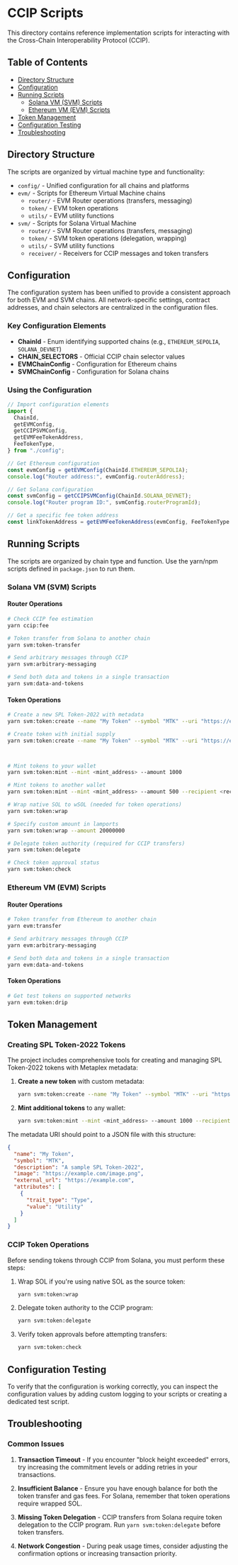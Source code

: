 # CCIP Scripts

This directory contains reference implementation scripts for interacting with the Cross-Chain Interoperability Protocol (CCIP).

## Table of Contents

- [Directory Structure](#directory-structure)
- [Configuration](#configuration)
- [Running Scripts](#running-scripts)
  - [Solana VM (SVM) Scripts](#solana-vm-svm-scripts)
  - [Ethereum VM (EVM) Scripts](#ethereum-vm-evm-scripts)
- [Token Management](#token-management)
- [Configuration Testing](#configuration-testing)
- [Troubleshooting](#troubleshooting)

## Directory Structure

The scripts are organized by virtual machine type and functionality:

- `config/` - Unified configuration for all chains and platforms
- `evm/` - Scripts for Ethereum Virtual Machine chains
  - `router/` - EVM Router operations (transfers, messaging)
  - `token/` - EVM token operations
  - `utils/` - EVM utility functions
- `svm/` - Scripts for Solana Virtual Machine
  - `router/` - SVM Router operations (transfers, messaging)
  - `token/` - SVM token operations (delegation, wrapping)
  - `utils/` - SVM utility functions
  - `receiver/` - Receivers for CCIP messages and token transfers

## Configuration

The configuration system has been unified to provide a consistent approach for both EVM and SVM chains. All network-specific settings, contract addresses, and chain selectors are centralized in the configuration files.

### Key Configuration Elements

- **ChainId** - Enum identifying supported chains (e.g., `ETHEREUM_SEPOLIA`, `SOLANA_DEVNET`)
- **CHAIN_SELECTORS** - Official CCIP chain selector values
- **EVMChainConfig** - Configuration for Ethereum chains
- **SVMChainConfig** - Configuration for Solana chains

### Using the Configuration

```typescript
// Import configuration elements
import {
  ChainId,
  getEVMConfig,
  getCCIPSVMConfig,
  getEVMFeeTokenAddress,
  FeeTokenType,
} from "./config";

// Get Ethereum configuration
const evmConfig = getEVMConfig(ChainId.ETHEREUM_SEPOLIA);
console.log("Router address:", evmConfig.routerAddress);

// Get Solana configuration
const svmConfig = getCCIPSVMConfig(ChainId.SOLANA_DEVNET);
console.log("Router program ID:", svmConfig.routerProgramId);

// Get a specific fee token address
const linkTokenAddress = getEVMFeeTokenAddress(evmConfig, FeeTokenType.LINK);
```

## Running Scripts

The scripts are organized by chain type and function. Use the yarn/npm scripts defined in `package.json` to run them.

### Solana VM (SVM) Scripts

#### Router Operations

```bash
# Check CCIP fee estimation
yarn ccip:fee

# Token transfer from Solana to another chain
yarn svm:token-transfer

# Send arbitrary messages through CCIP
yarn svm:arbitrary-messaging

# Send both data and tokens in a single transaction
yarn svm:data-and-tokens
```

#### Token Operations

```bash
# Create a new SPL Token-2022 with metadata
yarn svm:token:create --name "My Token" --symbol "MTK" --uri "https://example.com/metadata.json"

# Create token with initial supply
yarn svm:token:create --name "My Token" --symbol "MTK" --uri "https://example.com/metadata.json" --initial-supply 1000000



# Mint tokens to your wallet
yarn svm:token:mint --mint <mint_address> --amount 1000

# Mint tokens to another wallet
yarn svm:token:mint --mint <mint_address> --amount 500 --recipient <recipient_address>

# Wrap native SOL to wSOL (needed for token operations)
yarn svm:token:wrap

# Specify custom amount in lamports
yarn svm:token:wrap --amount 20000000

# Delegate token authority (required for CCIP transfers)
yarn svm:token:delegate

# Check token approval status
yarn svm:token:check
```

### Ethereum VM (EVM) Scripts

#### Router Operations

```bash
# Token transfer from Ethereum to another chain
yarn evm:transfer

# Send arbitrary messages through CCIP
yarn evm:arbitrary-messaging

# Send both data and tokens in a single transaction
yarn evm:data-and-tokens
```

#### Token Operations

```bash
# Get test tokens on supported networks
yarn evm:token:drip
```

## Token Management

### Creating SPL Token-2022 Tokens

The project includes comprehensive tools for creating and managing SPL Token-2022 tokens with Metaplex metadata:

1. **Create a new token** with custom metadata:

   ```bash
   yarn svm:token:create --name "My Token" --symbol "MTK" --uri "https://example.com/metadata.json" --decimals 6 --initial-supply 1000000
   ```

2. **Mint additional tokens** to any wallet:
   ```bash
   yarn svm:token:mint --mint <mint_address> --amount 1000 --recipient <wallet_address>
   ```

The metadata URI should point to a JSON file with this structure:

```json
{
  "name": "My Token",
  "symbol": "MTK",
  "description": "A sample SPL Token-2022",
  "image": "https://example.com/image.png",
  "external_url": "https://example.com",
  "attributes": [
    {
      "trait_type": "Type",
      "value": "Utility"
    }
  ]
}
```

### CCIP Token Operations

Before sending tokens through CCIP from Solana, you must perform these steps:

1. Wrap SOL if you're using native SOL as the source token:

   ```bash
   yarn svm:token:wrap
   ```

2. Delegate token authority to the CCIP program:

   ```bash
   yarn svm:token:delegate
   ```

3. Verify token approvals before attempting transfers:
   ```bash
   yarn svm:token:check
   ```

## Configuration Testing

To verify that the configuration is working correctly, you can inspect the configuration values by adding custom logging to your scripts or creating a dedicated test script.

## Troubleshooting

### Common Issues

1. **Transaction Timeout** - If you encounter "block height exceeded" errors, try increasing the commitment levels or adding retries in your transactions.

2. **Insufficient Balance** - Ensure you have enough balance for both the token transfer and gas fees. For Solana, remember that token operations require wrapped SOL.

3. **Missing Token Delegation** - CCIP transfers from Solana require token delegation to the CCIP program. Run `yarn svm:token:delegate` before token transfers.

4. **Network Congestion** - During peak usage times, consider adjusting the confirmation options or increasing transaction priority.
